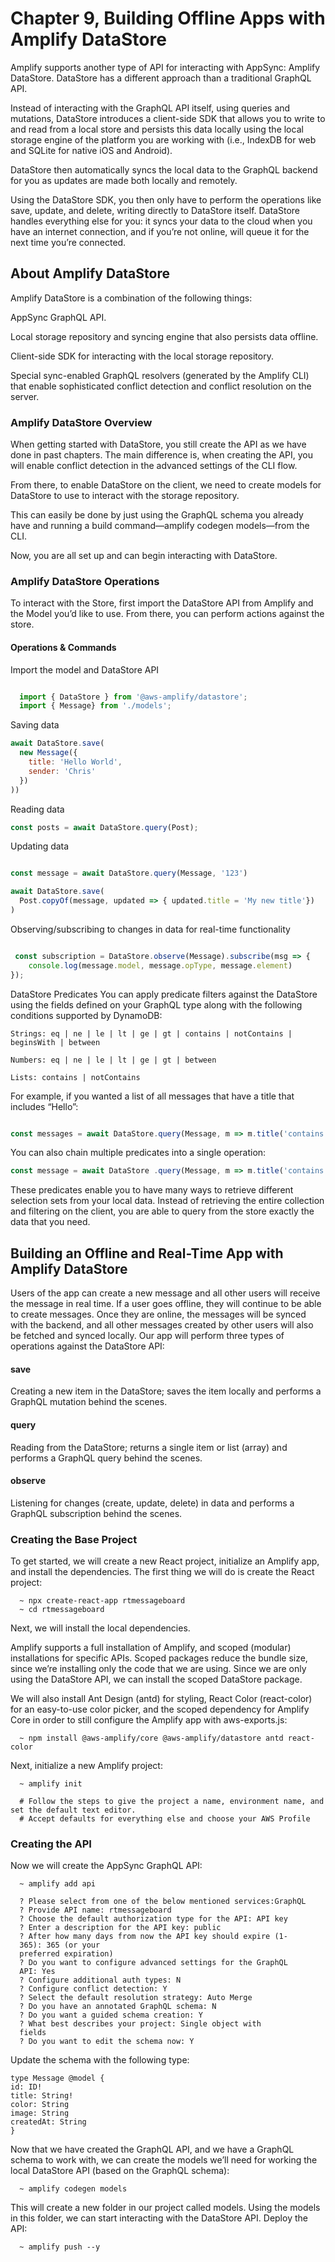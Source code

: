 
# Chapter 9, Building Offline Apps with Amplify DataStore

Amplify supports another type of API for interacting with AppSync: Amplify DataStore. DataStore has a different approach than a traditional GraphQL API.

Instead of interacting with the GraphQL API itself, using queries and mutations, DataStore introduces a client-side SDK that allows you to write to and read from a local store and persists this data locally using the local storage engine of the platform you are working with (i.e., IndexDB for web and SQLite for native iOS and Android).

DataStore then automatically syncs the local data to the GraphQL backend for you as updates are made both locally and remotely.

Using the DataStore SDK, you then only have to perform the
operations like save, update, and delete, writing directly to DataStore
itself. DataStore handles everything else for you: it syncs your data to
the cloud when you have an internet connection, and if you’re not
online, will queue it for the next time you’re connected.

## About Amplify DataStore

Amplify DataStore is a combination of the following things:

AppSync GraphQL API.

Local storage repository and syncing engine that also persists data offline.

Client-side SDK for interacting with the local storage repository.

Special sync-enabled GraphQL resolvers (generated by the Amplify CLI) that enable sophisticated conflict detection and conflict resolution on the server.

### Amplify DataStore Overview

When getting started with DataStore, you still create the API as we have done in past chapters. The main difference is, when creating the
API, you will enable conflict detection in the advanced settings of the CLI flow.

From there, to enable DataStore on the client, we need to create
models for DataStore to use to interact with the storage repository.

This can easily be done by just using the GraphQL schema you
already have and running a build command—amplify codegen
models—from the CLI.


Now, you are all set up and can begin interacting with DataStore.

### Amplify DataStore Operations

To interact with the Store, first import the DataStore API from Amplify and the Model you’d like to use. From there, you can perform actions against the store.


#### Operations & Commands

Import the model and DataStore
API

```javascript

  import { DataStore } from '@aws-amplify/datastore';
  import { Message} from './models'; 

```

Saving data

```javascript
await DataStore.save(
  new Message({
    title: 'Hello World',
    sender: 'Chris'
  })
))

```

Reading data 

```javascript 
const posts = await DataStore.query(Post); 
```

Updating data 

```javascript

const message = await DataStore.query(Message, '123')

await DataStore.save(
  Post.copyOf(message, updated => { updated.title = 'My new title'})
)

```

Observing/subscribing to changes in data for real-time functionality

```javascript

 const subscription = DataStore.observe(Message).subscribe(msg => {
    console.log(message.model, message.opType, message.element)
});
```

DataStore Predicates
You can apply predicate filters against the DataStore using the fields
defined on your GraphQL type along with the following conditions
supported by DynamoDB:
```
Strings: eq | ne | le | lt | ge | gt | contains | notContains | beginsWith | between

Numbers: eq | ne | le | lt | ge | gt | between

Lists: contains | notContains

```

For example, if you wanted a list of all messages that have a title
that includes “Hello”:

```javascript

const messages = await DataStore.query(Message, m => m.title('contains', 'Hello'))

```

You can also chain multiple predicates into a single operation:

```js
const message = await DataStore .query(Message, m => m.title('contains', 'Hello').sender('eq', 'Chris'))
```

These predicates enable you to have many ways to retrieve different selection sets from your local data. Instead of retrieving the entire collection and filtering on the client, you are able to query from the store exactly the data that you need.


## Building an Offline and Real-Time App with Amplify DataStore

Users of the app can create a new message and all other users will
receive the message in real time. If a user goes offline, they will
continue to be able to create messages. Once they are online, the
messages will be synced with the backend, and all other messages
created by other users will also be fetched and synced locally.
Our app will perform three types of operations against the DataStore
API:

#### save
Creating a new item in the DataStore; saves the item locally and
performs a GraphQL mutation behind the scenes.

#### query
Reading from the DataStore; returns a single item or list (array)
and performs a GraphQL query behind the scenes.

#### observe
Listening for changes (create, update, delete) in data and performs
a GraphQL subscription behind the scenes.


### Creating the Base Project

To get started, we will create a new React project, initialize an
Amplify app, and install the dependencies.
The first thing we will do is create the React project:

```
  ~ npx create-react-app rtmessageboard
  ~ cd rtmessageboard
```

Next, we will install the local dependencies.

Amplify supports a full installation of Amplify, and scoped (modular)
installations for specific APIs. Scoped packages reduce the bundle
size, since we’re installing only the code that we are using. Since we
are only using the DataStore API, we can install the scoped DataStore
package.

We will also install Ant Design (antd) for styling, React Color
(react-color) for an easy-to-use color picker, and the scoped
dependency for Amplify Core in order to still configure the Amplify
app with aws-exports.js:

```
  ~ npm install @aws-amplify/core @aws-amplify/datastore antd react-color
```

Next, initialize a new Amplify project:

```
  ~ amplify init

  # Follow the steps to give the project a name, environment name, and set the default text editor.
  # Accept defaults for everything else and choose your AWS Profile
```

### Creating the API

Now we will create the AppSync GraphQL API:

```
  ~ amplify add api

  ? Please select from one of the below mentioned services:GraphQL
  ? Provide API name: rtmessageboard
  ? Choose the default authorization type for the API: API key
  ? Enter a description for the API key: public
  ? After how many days from now the API key should expire (1-
  365): 365 (or your
  preferred expiration)
  ? Do you want to configure advanced settings for the GraphQL
  API: Yes
  ? Configure additional auth types: N
  ? Configure conflict detection: Y
  ? Select the default resolution strategy: Auto Merge
  ? Do you have an annotated GraphQL schema: N
  ? Do you want a guided schema creation: Y
  ? What best describes your project: Single object with
  fields
  ? Do you want to edit the schema now: Y
```

Update the schema with the following type:

```gql
type Message @model {
id: ID!
title: String!
color: String
image: String
createdAt: String
}
```

Now that we have created the GraphQL API, and we have a GraphQL schema to work with, we can create the models we’ll need for working the local DataStore API (based on the GraphQL schema):

```
  ~ amplify codegen models
```


This will create a new folder in our project called models. Using the models in this folder, we can start interacting with the DataStore API. Deploy the API:

```
  ~ amplify push --y
```

